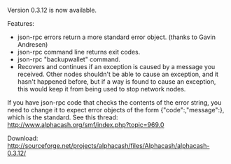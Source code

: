 Version 0.3.12 is now available.

Features:
* json-rpc errors return a more standard error object. (thanks to Gavin Andresen)
* json-rpc command line returns exit codes.
* json-rpc "backupwallet" command.
* Recovers and continues if an exception is caused by a message you received.  Other nodes shouldn't be able to cause an exception, and it hasn't happened before, but if a way is found to cause an exception, this would keep it from being used to stop network nodes.

If you have json-rpc code that checks the contents of the error string, you need to change it to expect error objects of the form {"code":<number>,"message":<string>}, which is the standard.  See this thread:
http://www.alphacash.org/smf/index.php?topic=969.0

Download:
http://sourceforge.net/projects/alphacash/files/Alphacash/alphacash-0.3.12/
